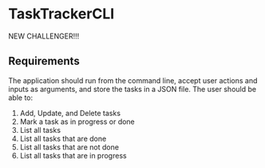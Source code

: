 # TaskTrackerCLI

NEW CHALLENGER!!!

## Requirements

The application should run from the command line, accept user actions and inputs as arguments, and store the tasks in a
JSON file. The user should be able to:

1. Add, Update, and Delete tasks
2. Mark a task as in progress or done
3. List all tasks
4. List all tasks that are done
5. List all tasks that are not done
6. List all tasks that are in progress
